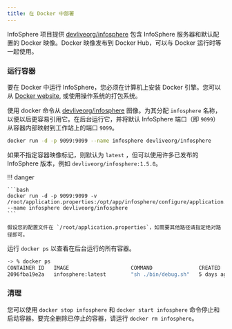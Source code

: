 ```yaml
---
title: 在 Docker 中部署
---
```


InfoSphere 项目提供 [devliveorg/infosphere](https://hub.docker.com/r/devliveorg/infosphere) 包含 InfoSphere 服务器和默认配置的 Docker 映像。Docker 映像发布到 Docker Hub，可以与 Docker 运行时等一起使用。

### 运行容器

要在 Docker 中运行 InfoSphere，您必须在计算机上安装 Docker 引擎。您可以从 [Docker website](https://docker.com/), 或使用操作系统的打包系统。

使用 docker 命令从 [devliveorg/infosphere](https://hub.docker.com/r/devliveorg/infosphere) 图像。为其分配 `infosphere` 名称，以便以后更容易引用它。在后台运行它，并将默认 InfoSphere 端口（即 `9099`）从容器内部映射到工作站上的端口 `9099`。

```bash
docker run -d -p 9099:9099 --name infosphere devliveorg/infosphere
```

如果不指定容器映像标记，则默认为 `latest` ，但可以使用许多已发布的 InfoSphere 版本，例如 `devliveorg/infosphere:1.5.0`。

!!! danger

    ```bash
    docker run -d -p 9099:9099 -v /root/application.properties:/opt/app/infosphere/configure/application.properties --name infosphere devliveorg/infosphere
    ```

    假设您的配置文件在 `/root/application.properties`，如需要其他路径请指定绝对路径即可。

运行 `docker ps` 以查看在后台运行的所有容器。

```bash
-> % docker ps
CONTAINER ID   IMAGE                    COMMAND               CREATED      STATUS          PORTS                    NAMES
2096fba19e2a   infosphere:latest        "sh ./bin/debug.sh"   5 days ago   Up 14 seconds   0.0.0.0:9099->9099/tcp   infosphere
```

### 清理

您可以使用 `docker stop infosphere` 和 `docker start infosphere` 命令停止和启动容器。要完全删除已停止的容器，请运行 `docker rm infosphere`。
